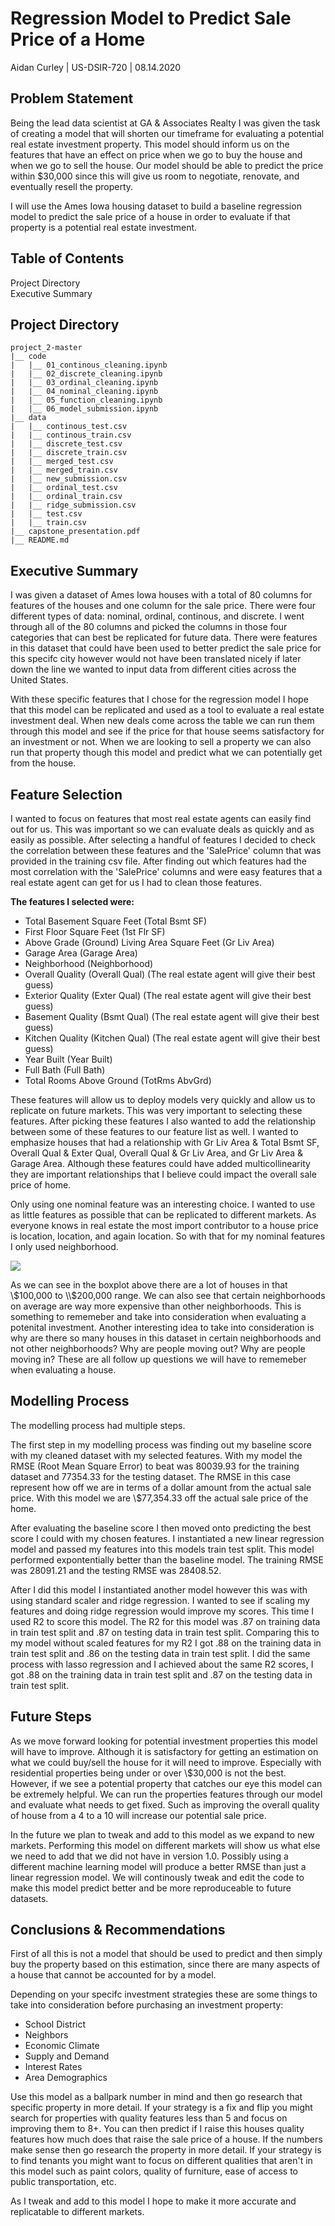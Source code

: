 # Regression Model to Predict Sale Price of a Home

Aidan Curley | US-DSIR-720 | 08.14.2020

## Problem Statement  

Being the lead data scientist at GA & Associates Realty I was given the task of creating a model that will shorten our timeframe for evaluating a potential real estate investment property. This model should inform us on the features that have an effect on price when we go to buy the house and when we go to sell the house. Our model should be able to predict the price within \$30,000 since this will give us room to negotiate, renovate, and eventually resell the property. 

I will use the Ames Iowa housing dataset to build a baseline regression model to predict the sale price of a house in order to evaluate if that property is a potential real estate investment.

## Table of Contents

Project Directory  
Executive Summary  


## Project Directory
    
```
project_2-master   
|__ code       
|   |__ 01_continous_cleaning.ipynb  
|   |__ 02_discrete_cleaning.ipynb  
|   |__ 03_ordinal_cleaning.ipynb  
|   |__ 04_nominal_cleaning.ipynb  
|   |__ 05_function_cleaning.ipynb  
|   |__ 06_model_submission.ipynb 
|__ data  
|   |__ continous_test.csv  
|   |__ continous_train.csv  
|   |__ discrete_test.csv  
|   |__ discrete_train.csv  
|   |__ merged_test.csv  
|   |__ merged_train.csv  
|   |__ new_submission.csv  
|   |__ ordinal_test.csv  
|   |__ ordinal_train.csv  
|   |__ ridge_submission.csv   
|   |__ test.csv  
|   |__ train.csv  
|__ capstone_presentation.pdf  
|__ README.md  
```

## Executive Summary

I was given a dataset of Ames Iowa houses with a total of 80 columns for features of the houses and one column for the sale price. There were four different types of data: nominal, ordinal, continous, and discrete. I went through all of the 80 columns and picked the columns in those four categories that can best be replicated for future data. There were features in this dataset that could have been used to better predict the sale price for this specifc city however would not have been translated nicely if later down the line we wanted to input data from different cities across the United States.   

With these specific features that I chose for the regression model I hope that this model can be replicated and used as a tool to evaluate a real estate investment deal. When new deals come across the table we can run them through this model and see if the price for that house seems satisfactory for an investment or not. When we are looking to sell a property we can also run that property though this model and predict what we can potentially get from the house.

## Feature Selection

I wanted to focus on features that most real estate agents can easily find out for us. This was important so we can evaluate deals as quickly and as easily as possible. After selecting a handful of features I decided to check the correlation between these features and the 'SalePrice' column that was provided in the training csv file. After finding out which features had the most correlation with the 'SalePrice' columns and were easy features that a real estate agent can get for us I had to clean those features.

**The features I selected were:**
- Total Basement Square Feet (Total Bsmt SF)
- First Floor Square Feet (1st Flr SF)
- Above Grade (Ground) Living Area Square Feet (Gr Liv Area)
- Garage Area (Garage Area)
- Neighborhood (Neighborhood)
- Overall Quality (Overall Qual) (The real estate agent will give their best guess)   
- Exterior Quality (Exter Qual) (The real estate agent will give their best guess)  
- Basement Quality (Bsmt Qual) (The real estate agent will give their best guess)  
- Kitchen Quality (Kitchen Qual) (The real estate agent will give their best guess)
- Year Built (Year Built)  
- Full Bath (Full Bath)  
- Total Rooms Above Ground (TotRms AbvGrd)  

These features will allow us to deploy models very quickly and allow us to replicate on future markets. This was very important to selecting these features. After picking these features I also wanted to add the relationship between some of these features to our feature list as well. I wanted to emphasize houses that had a relationship with Gr Liv Area & Total Bsmt SF, Overall Qual & Exter Qual, Overall Qual & Gr Liv Area, and Gr Liv Area & Garage Area. Although these features could have added multicollinearity they are important relationships that I believe could impact the overall sale price of home. 

Only using one nominal feature was an interesting choice. I wanted to use as little features as possible that can be replicated to different markets. As everyone knows in real estate the most import contributor to a house price is location, location, and again location. So with that for my nominal features I only used neighborhood. 

![](./assets/neighborhoodboxplot.png)  

As we can see in the boxplot above there are a lot of houses in that \\$100,000 to \\$200,000 range. We can also see that certain neighborhoods on average are way more expensive than other neighborhoods. This is something to rememeber and take into consideration when evaluating a potenital investment. Another interesting idea to take into consideration is why are there so many houses in this dataset in certain neighborhoods and not other neighborhoods? Why are people moving out? Why are people moving in? These are all follow up questions we will have to rememeber when evaluating a house. 

## Modelling Process  

The modelling process had multiple steps.      

The first step in my modelling process was finding out my baseline score with my cleaned dataset with my selected features. With my model the RMSE (Root Mean Square Error) to beat was 80039.93 for the training dataset and 77354.33 for the testing dataset. The RMSE in this case represent how off we are in terms of a dollar amount from the actual sale price. With this model we are \\$77,354.33 off the actual sale price of the home.


After evaluating the baseline score I then moved onto predicting the best score I could with my chosen features. I instantiated a new linear regression model and passed my features into this models train test split. This model performed expontentially better than the baseline model. The training RMSE was 28091.21 and the testing RMSE was 28408.52. 

After I did this model I instantiated another model however this was with using standard scaler and ridge regression. I wanted to see if scaling my features and doing ridge regression would improve my scores. This time I used R2 to score this model. The R2 for this model was .87 on training data in train test split and .87 on testing data in train test split. Comparing this to my model without scaled features for my R2 I got .88 on the training data in train test split and .86 on the testing data in train test split. I did the same process with lasso regression and I achieved about the same R2 scores, I got .88 on the training data in train test split and .87 on the testing data in train test split.


## Future Steps

As we move forward looking for potential investment properties this model will have to improve. Although it is satisfactory for getting an estimation on what we could buy/sell the house for it will need to improve. Especially with residential properties being under or over \\$30,000 is not the best. However, if we see a potential property that catches our eye this model can be extremely helpful. We can run the properties features through our model and evaluate what needs to get fixed. Such as improving the overall quality of house from a 4 to a 10 will increase our potential sale price. 

In the future we plan to tweak and add to this model as we expand to new markets. Performing this model on different markets will show us what else we need to add that we did not have in version 1.0. Possibly using a different machine learning model will produce a better RMSE than just a linear regression model. We will continously tweak and edit the code to make this model predict better and be more reproduceable to future datasets.


## Conclusions & Recommendations 

First of all this is not a model that should be used to predict and then simply buy the property based on this estimation, since there are many aspects of a house that cannot be accounted for by a model. 

Depending on your specifc investment strategies these are some things to take into consideration before purchasing an investment property:

- School District
- Neighbors
- Economic Climate
- Supply and Demand 
- Interest Rates
- Area Demographics

Use this model as a ballpark number in mind and then go research that specific property in more detail. If your strategy is a fix and flip you might search for properties with quality features less than 5 and focus on improving them to 8+. You can then predict if I raise this houses quality features how much does that raise the sale price of a house. If the numbers make sense then go research the property in more detail. If your strategy is to find tenants you might want to focus on different qualities that aren't in this model such as paint colors, quality of furniture, ease of access to public transportation, etc. 

As I tweak and add to this model I hope to make it more accurate and replicatable to different markets. 


